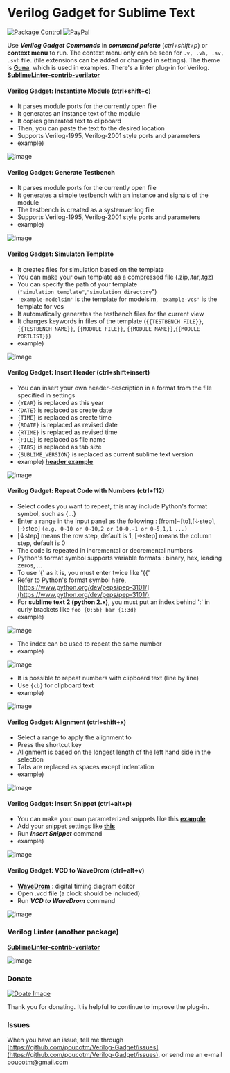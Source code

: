 # Verilog Gadget for Sublime Text

[![Package Control](https://packagecontrol.herokuapp.com/downloads/Verilog%20Gadget.svg?style=round-square)](https://packagecontrol.io/packages/Verilog%20Gadget)
[![PayPal](https://img.shields.io/badge/paypal-donate-blue.svg)][PM]

Use __*Verilog Gadget Commands*__ in __*command palette*__ (*ctrl+shift+p*) or __context menu__ to run.
The context menu only can be seen for `.v, .vh, .sv, .svh` file.
(file extensions can be added or changed in settings). The theme is [__Guna__](https://packagecontrol.io/packages/Guna), which is used in examples.
There's a linter plug-in for Verilog. [__SublimeLinter-contrib-verilator__](https://packagecontrol.io/packages/SublimeLinter-contrib-verilator)

#### Verilog Gadget: Instantiate Module (ctrl+shift+c)

 * It parses module ports for the currently open file
 * It generates an instance text of the module
 * It copies generated text to clipboard
 * Then, you can paste the text to the desired location
 * Supports Verilog-1995, Verilog-2001 style ports and parameters
 * example)

![Image][S1]

#### Verilog Gadget: Generate Testbench

 * It parses module ports for the currently open file
 * It generates a simple testbench with an instance and signals of the module
 * The testbench is created as a systemverilog file
 * Supports Verilog-1995, Verilog-2001 style ports and parameters
 * example)

![Image][S2]

#### Verilog Gadget: Simulaton Template

 * It creates files for simulation based on the template
 * You can make your own template as a compressed file (.zip,.tar,.tgz)
 * You can specify the path of your template (`"simulation_template"`,`"simulation_directory`")
 * `'example-modelsim'` is the template for modelsim, `'example-vcs'` is the template for vcs
 * It automatically generates the testbench files for the current view
 * It changes keywords in files of the template (`{{TESTBENCH FILE}}`, `{{TESTBENCH NAME}}`, `{{MODULE FILE}}`, `{{MODULE NAME}}`,`{{MODULE PORTLIST}}`)
 * example)

![Image][G1]

#### Verilog Gadget: Insert Header (ctrl+shift+insert)

 * You can insert your own header-description in a format from the file specified in settings
 * `{YEAR}` is replaced as this year
 * `{DATE}` is replaced as create date
 * `{TIME}` is replaced as create time
 * `{RDATE}` is replaced as revised date
 * `{RTIME}` is replaced as revised time
 * `{FILE}` is replaced as file name
 * `{TABS}` is replaced as tab size
 * `{SUBLIME_VERSION}` is replaced as current sublime text version
 * example) [__header example__][L3]

![Image][S8]

#### Verilog Gadget: Repeat Code with Numbers (ctrl+f12)

 * Select codes you want to repeat, this may include Python's format symbol, such as {...}
 * Enter a range in the input panel as the following : [from]~[to],[↓step],[→step]
	  ``(e.g. 0~10 or 0~10,2 or 10~0,-1 or 0~5,1,1 ...)``
 * [↓step] means the row step, default is 1, [→step] means the column step, default is 0
 * The code is repeated in incremental or decremental numbers
 * Python's format symbol supports variable formats : binary, hex, leading zeros, ...
 * To use '{' as it is, you must enter twice like '{{'
 * Refer to Python's format symbol here, [https://www.python.org/dev/peps/pep-3101/](https://www.python.org/dev/peps/pep-3101/)
 * For **sublime text 2 (python 2.x)**, you must put an index behind ':' in curly brackets like `foo {0:5b} bar {1:3d}`
 * example)

![Image][S3]

 * The index can be used to repeat the same number
 * example)

![Image][S6]

 * It is possible to repeat numbers with clipboard text (line by line)
 * Use ``{cb}`` for clipboard text
 * example)

![Image][S5]

#### Verilog Gadget: Alignment (ctrl+shift+x)

 * Select a range to apply the alignment to
 * Press the shortcut key
 * Alignment is based on the longest length of the left hand side in the selection
 * Tabs are replaced as spaces except indentation
 * example)

![Image][S4]

#### Verilog Gadget: Insert Snippet (ctrl+alt+p)

 * You can make your own parameterized snippets like this [__example__][L1]
 * Add your snippet settings like [__this__][L2]
 * Run __*Insert Snippet*__ command
 * example)

![Image][S7]

#### Verilog Gadget: VCD to WaveDrom (ctrl+alt+v)

 * [__WaveDrom__][L4] : digital timing diagram editor
 * Open .vcd file (a clock should be included)
 * Run __*VCD to WaveDrom*__ command

![Image][S9]

### Verilog Linter (another package)

[__SublimeLinter-contrib-verilator__](https://packagecontrol.io/packages/SublimeLinter-contrib-verilator)

![Image](https://raw.githubusercontent.com/poucotm/Links/master/image/SublimeLinter-Contrib-Verilator/vl-cap.gif)

### Donate

[![Doate Image](https://raw.githubusercontent.com/poucotm/Links/master/image/PayPal/donate-paypal.png)][PM]

Thank you for donating. It is helpful to continue to improve the plug-in.

### Issues

When you have an issue, tell me through [https://github.com/poucotm/Verilog-Gadget/issues](https://github.com/poucotm/Verilog-Gadget/issues), or send me an e-mail poucotm@gmail.com

[S1]:https://raw.githubusercontent.com/poucotm/Links/master/image/Verilog-Gadget/vg-inst.gif
[S2]:https://raw.githubusercontent.com/poucotm/Links/master/image/Verilog-Gadget/vg-tbg.gif
[S3]:https://raw.githubusercontent.com/poucotm/Links/master/image/Verilog-Gadget/vg-rep.gif
[S4]:https://raw.githubusercontent.com/poucotm/Links/master/image/Verilog-Gadget/vg-aln.gif
[S5]:https://raw.githubusercontent.com/poucotm/Links/master/image/Verilog-Gadget/vg-rep-clip.gif
[S6]:https://raw.githubusercontent.com/poucotm/Links/master/image/Verilog-Gadget/vg-rep-idx.gif
[S7]:https://raw.githubusercontent.com/poucotm/Links/master/image/Verilog-Gadget/vg-snippet.gif
[S8]:https://raw.githubusercontent.com/poucotm/Links/master/image/Verilog-Gadget/vg-header.gif
[S9]:https://raw.githubusercontent.com/poucotm/Links/master/image/Verilog-Gadget/wavdrom.png
[G1]:https://raw.githubusercontent.com/poucotm/Links/master/image/Verilog-Gadget/vg-sim.gif
[L1]:https://github.com/poucotm/Verilog-Gadget/blob/master/template/verilog_cplxm.v
[L2]:https://github.com/poucotm/Verilog-Gadget/blob/master/Verilog%20Gadget.sublime-settings
[L3]:https://github.com/poucotm/Verilog-Gadget/blob/master/template/verilog_header.v
[L4]:https://wavedrom.com
[PP]:https://www.paypal.com/cgi-bin/webscr?cmd=_s-xclick&hosted_button_id=89YVNDSC7DZHQ "PayPal"
[PM]:https://www.paypal.me/poucotm/1.0 "PayPal"
